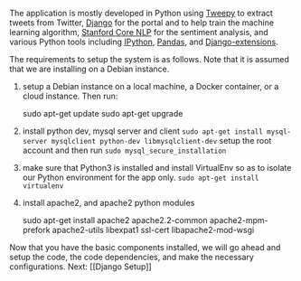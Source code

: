 The application is mostly developed in Python using [Tweepy](http://www.tweepy.org) to extract tweets from Twitter, [Django](https://djangoproject.com) for the portal and to help train the machine learning algorithm, [Stanford Core NLP](https://stanfordnlp.github.io/CoreNLP) for the sentiment analysis, and various Python tools including [IPython](http://ipython.org/), [Pandas](http://pandas.pydata.org/), and [Django-extensions](https://github.com/django-extensions/django-extensions).

The requirements to setup the system is as follows. Note that it is assumed that we are installing on a Debian instance.

1) setup a Debian instance on a local machine, a Docker container, or a cloud instance. Then run:
     
     sudo apt-get update
     sudo apt-get upgrade

2) install python dev, mysql server and client
`sudo apt-get install mysql-server mysqlclient python-dev libmysqlclient-dev`
setup the root account and then run `sudo mysql_secure_installation`

3) make sure that Python3 is installed and install VirtualEnv so as to isolate our Python environment for the app only.
`sudo apt-get install virtualenv`

4) install apache2, and apache2 python modules

     sudo apt-get install apache2 apache2.2-common apache2-mpm-prefork apache2-utils libexpat1 ssl-cert libapache2-mod-wsgi

Now that you have the basic components installed, we will go ahead and setup the code, the code dependencies, and make the necessary configurations. Next: [[Django Setup]]

